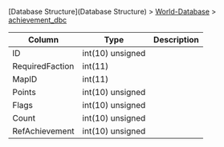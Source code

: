[Database Structure](Database Structure) > [World-Database](World-Database) > [achievement_dbc](achievement_dbc)

Column | Type | Description
--- | --- | ---
ID | int(10) unsigned | 
RequiredFaction | int(11) | 
MapID | int(11) | 
Points | int(10) unsigned | 
Flags | int(10) unsigned | 
Count | int(10) unsigned | 
RefAchievement | int(10) unsigned | 
